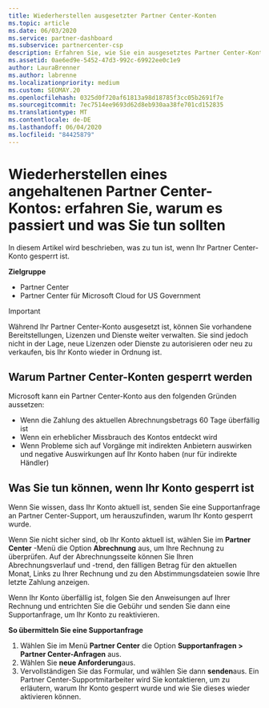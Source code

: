 ```yaml
---
title: Wiederherstellen ausgesetzter Partner Center-Konten
ms.topic: article
ms.date: 06/03/2020
ms.service: partner-dashboard
ms.subservice: partnercenter-csp
description: Erfahren Sie, wie Sie ein ausgesetztes Partner Center-Konto wiederherstellen, warum Partner Center-Konten ausgesetzt werden, und wie Sie Ihr Konto verwenden können, während es ausgesetzt ist.
ms.assetid: 0ae6ed9e-5452-47d3-992c-69922ee0c1e9
author: LauraBrenner
ms.author: labrenne
ms.localizationpriority: medium
ms.custom: SEOMAY.20
ms.openlocfilehash: 0325d0f720af61813a98d18785f3cc05b2691f7e
ms.sourcegitcommit: 7ec7514ee9693d62d8eb930aa38fe701cd152835
ms.translationtype: MT
ms.contentlocale: de-DE
ms.lasthandoff: 06/04/2020
ms.locfileid: "84425879"
---
```

# <a name="restore-a-suspended-partner-center-account---learn-why-it-happens-and-what-to-do-about-it"></a>Wiederherstellen eines angehaltenen Partner Center-Kontos: erfahren Sie, warum es passiert und was Sie tun sollten

In diesem Artikel wird beschrieben, was zu tun ist, wenn Ihr Partner Center-Konto gesperrt ist.

**Zielgruppe**

-  Partner Center
-  Partner Center für Microsoft Cloud for US Government


> [!IMPORTANT]  
> Während Ihr Partner Center-Konto ausgesetzt ist, können Sie vorhandene Bereitstellungen, Lizenzen und Dienste weiter verwalten. Sie sind jedoch nicht in der Lage, neue Lizenzen oder Dienste zu autorisieren oder neu zu verkaufen, bis Ihr Konto wieder in Ordnung ist.

## <a name="why-partner-center-accounts-are-suspended"></a>Warum Partner Center-Konten gesperrt werden

Microsoft kann ein Partner Center-Konto aus den folgenden Gründen aussetzen:

- Wenn die Zahlung des aktuellen Abrechnungsbetrags 60 Tage überfällig ist 
- Wenn ein erheblicher Missbrauch des Kontos entdeckt wird
- Wenn Probleme sich auf Vorgänge mit indirekten Anbietern auswirken und negative Auswirkungen auf Ihr Konto haben (nur für indirekte Händler)

## <a name="what-to-do-if-your-account-is-suspended"></a>Was Sie tun können, wenn Ihr Konto gesperrt ist

Wenn Sie wissen, dass Ihr Konto aktuell ist, senden Sie eine Supportanfrage an Partner Center-Support, um herauszufinden, warum Ihr Konto gesperrt wurde. 

Wenn Sie nicht sicher sind, ob Ihr Konto aktuell ist, wählen Sie im **Partner Center** -Menü die Option **Abrechnung** aus, um Ihre Rechnung zu überprüfen. Auf der Abrechnungsseite können Sie Ihren Abrechnungsverlauf und -trend, den fälligen Betrag für den aktuellen Monat, Links zu Ihrer Rechnung und zu den Abstimmungsdateien sowie Ihre letzte Zahlung anzeigen.

Wenn Ihr Konto überfällig ist, folgen Sie den Anweisungen auf Ihrer Rechnung und entrichten Sie die Gebühr und senden Sie dann eine Supportanfrage, um Ihr Konto zu reaktivieren. 

**So übermitteln Sie eine Supportanfrage**

1.  Wählen Sie im Menü **Partner Center** die Option **Supportanfragen > Partner Center-Anfragen** aus.
2.  Wählen Sie **neue Anforderung**aus. 
3.  Vervollständigen Sie das Formular, und wählen Sie dann **senden**aus. Ein Partner Center-Supportmitarbeiter wird Sie kontaktieren, um zu erläutern, warum Ihr Konto gesperrt wurde und wie Sie dieses wieder aktivieren können.



